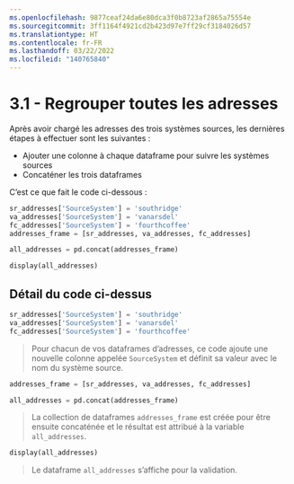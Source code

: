 ```yaml
---
ms.openlocfilehash: 9877ceaf24da6e80dca3f0b8723af2865a75554e
ms.sourcegitcommit: 3ff1164f4921cd2b423d97e7ff29cf3184026d57
ms.translationtype: HT
ms.contentlocale: fr-FR
ms.lasthandoff: 03/22/2022
ms.locfileid: "140765840"
---
```

# <a name="31---bringing-all-addresses-together"></a>3.1 - Regrouper toutes les adresses

Après avoir chargé les adresses des trois systèmes sources, les dernières étapes à effectuer sont les suivantes :

- Ajouter une colonne à chaque dataframe pour suivre les systèmes sources
- Concaténer les trois dataframes

C’est ce que fait le code ci-dessous :

```python
sr_addresses['SourceSystem'] = 'southridge'
va_addresses['SourceSystem'] = 'vanarsdel'
fc_addresses['SourceSystem'] = 'fourthcoffee'
addresses_frame = [sr_addresses, va_addresses, fc_addresses]

all_addresses = pd.concat(addresses_frame)

display(all_addresses)
```

## <a name="detailing-the-code-above"></a>Détail du code ci-dessus

```python
sr_addresses['SourceSystem'] = 'southridge'
va_addresses['SourceSystem'] = 'vanarsdel'
fc_addresses['SourceSystem'] = 'fourthcoffee'
```

> Pour chacun de vos dataframes d’adresses, ce code ajoute une nouvelle colonne appelée `SourceSystem` et définit sa valeur avec le nom du système source.

```python
addresses_frame = [sr_addresses, va_addresses, fc_addresses]

all_addresses = pd.concat(addresses_frame)
```

> La collection de dataframes `addresses_frame` est créée pour être ensuite concaténée et le résultat est attribué à la variable `all_addresses`.

```python
display(all_addresses)
```

> Le dataframe `all_addresses` s’affiche pour la validation.